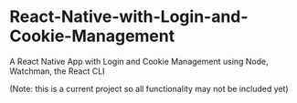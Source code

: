 # React-Native-with-Login-and-Cookie-Management

A React Native App with Login and Cookie Management using Node, Watchman, the React CLI

(Note: this is a current project so all functionality may not be included yet)
